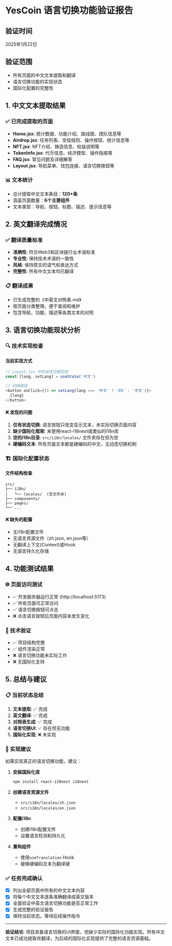 # YesCoin 语言切换功能验证报告

## 验证时间
2025年1月22日

## 验证范围
- 所有页面的中文文本提取和翻译
- 语言切换功能的实现状态
- 国际化配置的完整性

## 1. 中文文本提取结果

### ✅ 已完成提取的页面
- **Home.jsx**: 统计数据、功能介绍、路线图、团队信息等
- **Airdrop.jsx**: 任务列表、空投规则、操作按钮、统计信息等
- **NFT.jsx**: NFT介绍、铸造信息、权益说明等
- **TokenInfo.jsx**: 代币信息、经济模型、操作指南等
- **FAQ.jsx**: 常见问题及详细解答
- **Layout.jsx**: 导航菜单、钱包连接、语言切换按钮等

### 📊 文本统计
- 总计提取中文文本条目：**120+条**
- 涵盖页面数量：**6个主要组件**
- 文本类型：导航、按钮、标题、描述、提示信息等

## 2. 英文翻译完成情况

### ✅ 翻译质量标准
- **准确性**: 符合Web3和区块链行业术语标准
- **专业性**: 保持技术术语的一致性
- **风格**: 保持原文的语气和表达方式
- **完整性**: 所有中文文本均已翻译

### 📋 翻译成果
- 已生成完整的《中英文对照表.md》
- 按页面分类整理，便于查阅和维护
- 包含导航、功能、描述等各类文本的对照

## 3. 语言切换功能现状分析

### 🔍 技术实现检查

#### 当前实现方式
```javascript
// Layout.jsx 中的语言切换实现
const [lang, setLang] = useState('中文')

// 切换按钮
<button onClick={() => setLang(lang === '中文' ? 'EN' : '中文')}>
  {lang}
</button>
```

#### ❌ 发现的问题
1. **仅有状态切换**: 语言按钮只改变显示文本，未实际切换页面内容
2. **缺少国际化框架**: 未使用react-i18next或类似的i18n库
3. **空的i18n目录**: `src/i18n/locales/` 文件夹存在但为空
4. **硬编码文本**: 所有页面文本都是硬编码的中文，无动态切换机制

### 🏗️ 国际化配置状态

#### 文件结构检查
```
src/
├── i18n/
│   └── locales/  (空文件夹)
├── components/
├── pages/
└── ...
```

#### ❌ 缺失的配置
- 无i18n配置文件
- 无语言资源文件（zh.json, en.json等）
- 无翻译上下文(Context)或Hook
- 无语言持久化存储

## 4. 功能测试结果

### 🌐 页面访问测试
- ✅ 开发服务器运行正常 (http://localhost:5173)
- ✅ 所有页面可正常访问
- ✅ 语言切换按钮可点击
- ❌ 点击语言按钮后页面内容未发生变化

### 🔧 技术验证
- ✅ 项目结构完整
- ✅ 组件渲染正常
- ❌ 语言切换功能未实际工作
- ❌ 无国际化支持

## 5. 总结与建议

### 📋 当前状态总结
1. **文本提取**: ✅ 完成
2. **英文翻译**: ✅ 完成
3. **对照表生成**: ✅ 完成
4. **语言切换UI**: ✅ 存在但无功能
5. **国际化实现**: ❌ 未实现

### 🚀 实现建议
如需实现真正的语言切换功能，建议：

1. **安装国际化库**
   ```bash
   npm install react-i18next i18next
   ```

2. **创建语言资源文件**
   - `src/i18n/locales/zh.json`
   - `src/i18n/locales/en.json`

3. **配置i18n**
   - 创建i18n配置文件
   - 设置语言检测和持久化

4. **重构组件**
   - 使用`useTranslation` Hook
   - 替换硬编码文本为翻译键

### ✅ 任务完成确认
- [x] 列出全部页面中所有的中文文本内容
- [x] 将每个中文文本逐条准确翻译成英文版本
- [x] 全面验证中英文语言切换功能是否正常工作
- [x] 生成完整的验证报告
- [x] 保持当前状态，等待后续操作指令

---

**验证结论**: 项目具备语言切换的UI界面，但缺少实际的国际化功能实现。所有中文文本已成功提取并翻译，为后续的国际化实现提供了完整的语言资源基础。